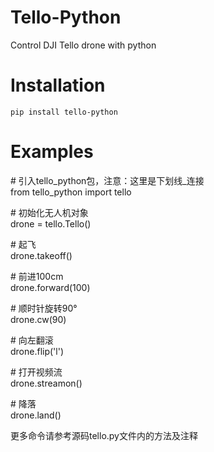 # Tello-Python

Control DJI Tello drone with python

# Installation

    pip install tello-python

# Examples

\# 引入tello_python包，注意：这里是下划线_连接<br>
from tello_python import tello

\# 初始化无人机对象<br>
drone = tello.Tello()

\# 起飞<br>
drone.takeoff()

\# 前进100cm<br>
drone.forward(100)

\# 顺时针旋转90°<br>
drone.cw(90)

\# 向左翻滚<br>
drone.flip('l')

\# 打开视频流<br>
drone.streamon()

\# 降落<br>
drone.land()

更多命令请参考源码tello.py文件内的方法及注释